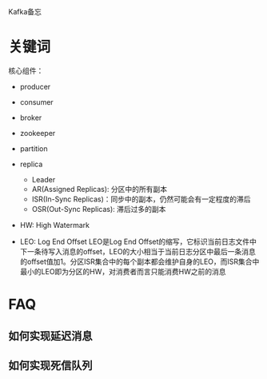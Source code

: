 Kafka备忘

# 关键词

核心组件：
- producer
- consumer
- broker
- zookeeper

- partition
- replica
    - Leader
    - AR(Assigned Replicas): 分区中的所有副本
    - ISR(In-Sync Replicas)：同步中的副本，仍然可能会有一定程度的滞后
    - OSR(Out-Sync Replicas): 滞后过多的副本

- HW: High Watermark
- LEO: Log End Offset LEO是Log End Offset的缩写，它标识当前日志文件中下一条待写入消息的offset，LEO的大小相当于当前日志分区中最后一条消息的offset值加1。分区ISR集合中的每个副本都会维护自身的LEO，而ISR集合中最小的LEO即为分区的HW，对消费者而言只能消费HW之前的消息


# FAQ

## 如何实现延迟消息

## 如何实现死信队列